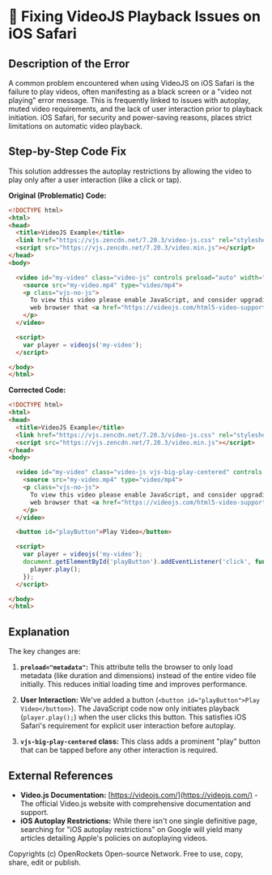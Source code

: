# 🐞 Fixing VideoJS Playback Issues on iOS Safari


## Description of the Error

A common problem encountered when using VideoJS on iOS Safari is the failure to play videos, often manifesting as a black screen or a "video not playing" error message. This is frequently linked to issues with autoplay, muted video requirements, and the lack of user interaction prior to playback initiation.  iOS Safari, for security and power-saving reasons, places strict limitations on automatic video playback.

## Step-by-Step Code Fix

This solution addresses the autoplay restrictions by allowing the video to play only after a user interaction (like a click or tap).

**Original (Problematic) Code:**

```html
<!DOCTYPE html>
<html>
<head>
  <title>VideoJS Example</title>
  <link href="https://vjs.zencdn.net/7.20.3/video-js.css" rel="stylesheet">
  <script src="https://vjs.zencdn.net/7.20.3/video.min.js"></script>
</head>
<body>

  <video id="my-video" class="video-js" controls preload="auto" width="640" height="360" poster="poster.png">
    <source src="my-video.mp4" type="video/mp4">
    <p class="vjs-no-js">
      To view this video please enable JavaScript, and consider upgrading to a
      web browser that <a href="https://videojs.com/html5-video-support/">supports HTML5 video</a>
    </p>
  </video>

  <script>
    var player = videojs('my-video');
  </script>

</body>
</html>
```

**Corrected Code:**

```html
<!DOCTYPE html>
<html>
<head>
  <title>VideoJS Example</title>
  <link href="https://vjs.zencdn.net/7.20.3/video-js.css" rel="stylesheet">
  <script src="https://vjs.zencdn.net/7.20.3/video.min.js"></script>
</head>
<body>

  <video id="my-video" class="video-js vjs-big-play-centered" controls preload="metadata" width="640" height="360" poster="poster.png" data-setup='{ "playbackRates": [0.5, 1, 1.5, 2] }'>
    <source src="my-video.mp4" type="video/mp4">
    <p class="vjs-no-js">
      To view this video please enable JavaScript, and consider upgrading to a
      web browser that <a href="https://videojs.com/html5-video-support/">supports HTML5 video</a>
    </p>
  </video>

  <button id="playButton">Play Video</button>

  <script>
    var player = videojs('my-video');
    document.getElementById('playButton').addEventListener('click', function() {
      player.play();
    });
  </script>

</body>
</html>
```

## Explanation

The key changes are:

1. **`preload="metadata"`:** This attribute tells the browser to only load metadata (like duration and dimensions) instead of the entire video file initially. This reduces initial loading time and improves performance.

2. **User Interaction:**  We've added a button (`<button id="playButton">Play Video</button>`).  The JavaScript code now only initiates playback (`player.play();`) when the user clicks this button. This satisfies iOS Safari's requirement for explicit user interaction before autoplay.

3. **`vjs-big-play-centered` class:** This class adds a prominent "play" button that can be tapped before any other interaction is required.


## External References

* **Video.js Documentation:** [https://videojs.com/](https://videojs.com/) -  The official Video.js website with comprehensive documentation and support.
* **iOS Autoplay Restrictions:**  While there isn't one single definitive page, searching for "iOS autoplay restrictions" on Google will yield many articles detailing Apple's policies on autoplaying videos.


Copyrights (c) OpenRockets Open-source Network. Free to use, copy, share, edit or publish.

